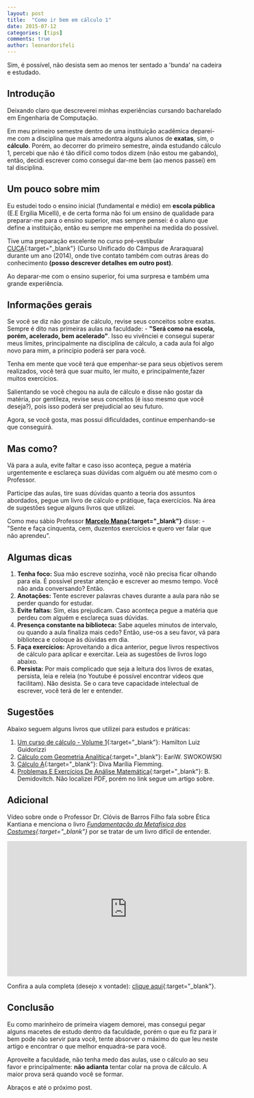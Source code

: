```yaml
---
layout: post
title:  "Como ir bem em cálculo 1"
date: 2015-07-12
categories: [tips]
comments: true
author: leonardorifeli
---
```


Sim, é possível, não desista sem ao menos ter sentado a 'bunda' na cadeira e estudado.

## Introdução

Deixando claro que descreverei minhas experiências cursando bacharelado em Engenharia de Computação.

Em meu primeiro semestre dentro de uma instituição acadêmica deparei-me com a disciplina que mais amedontra alguns alunos de **exatas**, sim, o **cálculo**. Porém, ao decorrer do primeiro semestre, ainda estudando cálculo 1, percebi que não é tão difícil como todos dizem (não estou me gabando), então, decidi escrever como consegui dar-me bem (ao menos passei) em tal disciplina.

## Um pouco sobre mim

Eu estudei todo o ensino inicial (fundamental e médio) em **escola pública** (E.E Ergilia Micelli), e de certa forma não foi um ensino de qualidade para preparar-me para o ensino superior, mas sempre pensei: é o aluno que define a instituição, então eu sempre me empenhei na medida do possível.

Tive uma preparação excelente no curso pré-vestibular [CUCA](http://www.iq.unesp.br/#!/cuca/){:target="_blank"} (Curso Unificado do Câmpus de Araraquara) durante um ano (2014), onde tive contato também com outras áreas do conhecimento **(posso descrever detalhes em outro post)**.

Ao deparar-me com o ensino superior, foi uma surpresa e também uma grande experiência.

## Informações gerais

Se você se diz não gostar de cálculo, revise seus conceitos sobre exatas. Sempre é dito nas primeiras aulas na faculdade: - **"Será como na escola, porém, acelerado, bem acelerado"**. Isso eu vivênciei e consegui superar meus limites, principalmente na disciplina de cálculo, a cada aula foi algo novo para mim, a princípio poderá ser para você.

Tenha em mente que você terá que empenhar-se para seus objetivos serem realizados, você terá que suar muito, ler muito, e principalmente,fazer muitos exercícios.

Salientando se você chegou na aula de cálculo e disse não gostar da matéria, por gentileza, revise seus conceitos (é isso mesmo que você deseja?), pois isso poderá ser prejudicial ao seu futuro.

Agora, se você gosta, mas possui dificuldades, continue empenhando-se que conseguirá.

## Mas como?

Vá para a aula, evite faltar e caso isso aconteça, pegue a matéria urgentemente e esclareça suas dúvidas com alguém ou até mesmo com o Professor.

Participe das aulas, tire suas dúvidas quanto a teoria dos assuntos abordados, pegue um livro de cálculo e prátique, faça exercícios. Na área de sugestões segue alguns livros que utilizei.

Como meu sábio Professor **[Marcelo Mana](http://www.escavador.com/pessoas/5614163){:target="_blank"}** disse: - "Sente e faça cinquenta, cem, duzentos exercícios e quero ver falar que não aprendeu".


## Algumas dicas

1. **Tenha foco:** Sua mão escreve sozinha, você não precisa ficar olhando para ela. É possível prestar atenção e escrever ao mesmo tempo. Você não anda conversando? Então.
2. **Anotações:** Tente escrever palavras chaves durante a aula para não se perder quando for estudar.
3. **Evite faltas:** Sim, elas prejudicam. Caso aconteça pegue a matéria que perdeu com alguém e esclareça suas dúvidas.
4. **Presença constante na biblioteca:** Sabe aqueles minutos de intervalo, ou quando a aula finaliza mais cedo? Então, use-os a seu favor, vá para biblioteca e coloque às dúvidas em dia.
5. **Faça exercícios:** Aproveitando a dica anterior, pegue livros respectivos de cálculo para aplicar e exercitar. Leia as sugestões de livros logo abaixo.
6. **Persista:** Por mais complicado que seja a leitura dos livros de exatas, persista, leia e releia (no Youtube é possível encontrar videos que facilitam). Não desista. Se o cara teve capacidade intelectual de escrever, você terá de ler e entender.

## Sugestões

Abaixo seguem alguns livros que utilizei para estudos e práticas:

1. [Um curso de cálculo - Volume 1](http://www.im.ufrj.br/~amadeo/guidorizzi_v1_2001.pdf){:target="_blank"}: Hamilton Luiz Guidorizzi
2. [Cálculo com Geometria Analítica](http://www.nossoslivros.com.br/C%C3%A1lculo/Swokowski/Parte%201.pdf){:target="_blank"}: EariW. SWOKOWSKI
3. [Cálculo A](http://www.nossoslivros.com.br/C%C3%A1lculo/Calculo%20A%20-%20Fun%C3%A7%C3%B5es,%20Limite,%20Deriva%C3%A7%C3%A3o%20e%20Integra%C3%A7%C3%A3o%20(D.M.%20Flemming)%20-%206.Ed.pdf){:target="_blank"}: Diva Marília Flemming.
4. [Problemas E Exercícios De Análise Matemática](https://problemasteoremas.wordpress.com/2012/05/15/b-demidovitch-problemas-e-exercicios-de-analise-matematica/){:target="_blank"}: B. Demidovitch. Não localizei PDF, porém no link segue um artigo sobre.

## Adicional

Vídeo sobre onde o Professor Dr. Clóvis de Barros Filho fala sobre Ética Kantiana e menciona o livro *[Fundamentação
da Metafísica dos Costumes](http://charlezine.com.br/wp-content/uploads/Fundamenta%C3%A7%C3%A3o-da-Metaf%C3%ADsica-dos-Costumes-Kant1.pdf){:target="_blank"}* por se tratar de um livro difícil de entender.

<iframe width="560" height="315" src="https://www.youtube.com/embed/Qj6mQSdBSGI" frameborder="0" allowfullscreen></iframe>

Confira a aula completa (desejo x vontade): [clique aqui](https://www.youtube.com/watch?v=YbI7V46jCKc){:target="_blank"}.

## Conclusão

Eu como marinheiro de primeira viagem demorei, mas consegui pegar alguns macetes de estudo dentro da faculdade, porém o que eu fiz para ir bem pode não servir para você, tente absorver o máximo do que leu neste artigo e encontrar o que melhor enquadra-se para você.

Aproveite a faculdade, não tenha medo das aulas, use o cálculo ao seu favor e principalmente: **não adianta** tentar colar na prova de cálculo. A maior prova será quando você se formar.

Abraços e até o próximo post.
